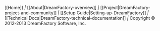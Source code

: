 [[Home]] *|* [[About|DreamFactory-overview]] *|*
[[Project|DreamFactory-project-and-community]] *|*
[[Setup Guide|Setting-up-DreamFactory]] *|*
[[Technical Docs|DreamFactory-technical-documentation]] *|* Copyright &copy; 2012-2013 DreamFactory Software, Inc.
